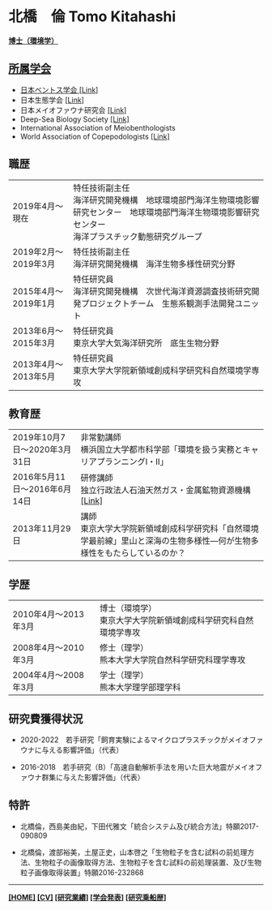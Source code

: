 # 北橋　倫 Tomo Kitahashi
<div style="text-align: right;">
<a href="https://tkitahashi.github.io/" ><Back</a>
</div>
  
**博士（環境学）**


## 所属学会

- 日本ベントス学会 <a href="http://benthos-society.jp/" target="_blank">[Link]</a>
- 日本生態学会 <a href="http://www.esj.ne.jp/esj/" target="_blank">[Link]</a>
- 日本メイオファウナ研究会 <a href="https://sites.google.com/site/meiofaunajapan/home" target="_blank">[Link]</a>
- Deep-Sea Biology Society <a href="https://dsbsoc.org/" target="_blank">[Link]</a>
- International Association of Meiobenthologists
- World Association of Copepodologists <a href="http://www.monoculus.org/" target="_blank">[Link]</a>

## 職歴

| | |
|---|---|
|2019年4月〜現在        |特任技術副主任 <br>海洋研究開発機構　地球環境部門海洋生物環境影響研究センター　地球環境部門海洋生物環境影響研究センター <br>海洋プラスチック動態研究グループ|
|2019年2月〜2019年3月   |特任技術副主任 <br>海洋研究開発機構　海洋生物多様性研究分野|
|2015年4月〜2019年1月   |特任研究員 <br>海洋研究開発機構　次世代海洋資源調査技術研究開発プロジェクトチーム　生態系観測手法開発ユニット|
|2013年6月〜2015年3月   |特任研究員 <br>東京大学大気海洋研究所　底生生物分野|
|2013年4月〜2013年5月   |特任研究員 <br>東京大学大学院新領域創成科学研究科自然環境学専攻|

## 教育歴

| | |
|---|---|
|2019年10月7日〜2020年3月31日    |非常勤講師 <br>横浜国立大学都市科学部「環境を扱う実務とキャリアプランニングI・II」|
|2016年5月11日〜2016年6月14日    |研修講師 <br>独立行政法人石油天然ガス・金属鉱物資源機構 <a href="http://www.jogmec.go.jp/news/release/news_06_000153.html" target="_blank">[Link]</a>|
|2013年11月29日 |講師 <br>東京大学大学院新領域創成科学研究科「自然環境学最前線」里山と深海の生物多様性―何が生物多様性をもたらしているのか？|

## 学歴

| | |
|---|---|
|2010年4月〜2013年3月    |博士（環境学） <br>東京大学大学院新領域創成科学研究科自然環境学専攻|
|2008年4月〜2010年3月    |修士（理学） <br>熊本大学大学院自然科学研究科理学専攻|
|2004年4月〜2008年3月    |学士（理学） <br>熊本大学理学部理学科|
                      
## 研究費獲得状況

- 2020-2022　若手研究「飼育実験によるマイクロプラスチックがメイオファウナに与える影響評価」（代表）

- 2016-2018　若手研究（B）「高速自動解析手法を用いた巨大地震がメイオファウナ群集に与えた影響評価」（代表）


## 特許

- 北橋倫，西島美由紀，下田代雅文「統合システム及び統合方法」特願2017-090809

- 北橋倫，渡部裕美，土屋正史，山本啓之「生物粒子を含む試料の前処理方法、生物粒子の画像取得方法、生物粒子を含む試料の前処理装置、及び生物粒子画像取得装置」特願2016-232868

___
**[[HOME]](https://tkitahashi.github.io/)  [[CV]](https://tkitahashi.github.io/cv/)  [[研究業績]](https://tkitahashi.github.io/publication/)  [[学会発表]](https://tkitahashi.github.io/presentation/)  [[研究乗船歴]](https://tkitahashi.github.io/cruise/)**
